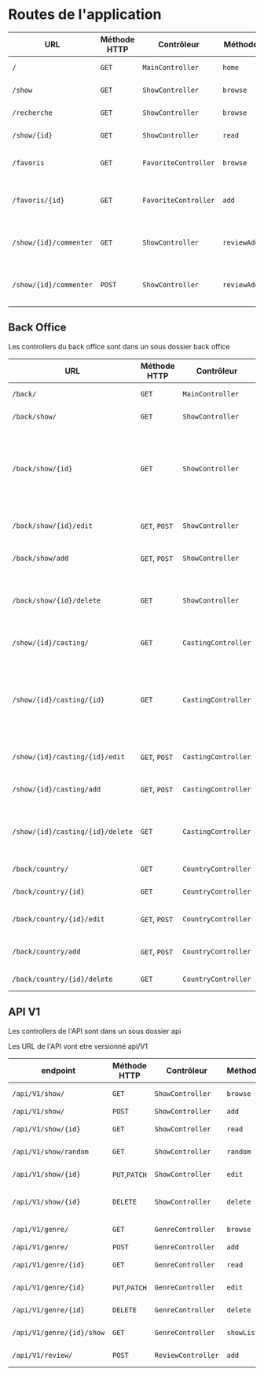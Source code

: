 # Routes de l'application

| URL | Méthode HTTP | Contrôleur       | Méthode | Titre HTML           | Commentaire    |
| --- | ------------ | ---------------- | ------- | -------------------- | -------------- |
| `/` | `GET`        | `MainController` | `home`  | Bienvenue sur O'flix | Page d'accueil |
| `/show` | `GET`        | `ShowController` | `browse`  | Liste des films / séries | - |
| `/recherche` | `GET`        | `ShowController` | `browse`  | Résultat de la recherche | - |
| `/show/{id}` | `GET`        | `ShowController` | `read`  | Détail du film {nom_du_film} | Détail d'un show |
| `/favoris` | `GET`        | `FavoriteController` | `browse`  | Mes favoris | Les favoris de l'utilisateur |
| `/favoris/{id}` | `GET`     | `FavoriteController` | `add`  | - | ajoute aux favoris et redirige l'utilisateur |
| `/show/{id}/commenter` | `GET`     | `ShowController` | `reviewAdd`  | - | affiche le formulaire d'ajout de commentaire |
| `/show/{id}/commenter` | `POST`     | `ShowController` | `reviewAdd`  | - | traite le formulaire d'ajout de commentaire |

## Back Office

Les controllers du back office sont dans un sous dossier back office

| URL | Méthode HTTP | Contrôleur       | Méthode | Titre HTML           | Commentaire    |
| --- | ------------ | ---------------- | ------- | -------------------- | -------------- |
| `/back/` | `GET`        | `MainController` | `home`  | Bienvenue sur le backoffice | Page d'accueil |
| `/back/show/` | `GET`        | `ShowController` | `browse`  | Administration des shows | Liste des shows |
| `/back/show/{id}` | `GET`        | `ShowController` | `read`  | Visualisation d'un show + bouton d'action sur les relations ( gérer les commentaires ) | Détail d'un show |
| `/back/show/{id}/edit` | `GET`, `POST`        | `ShowController` | `edit`  | Editer un show | Affiche / traite le formulaire d'édition |
| `/back/show/add` | `GET`, `POST`        | `ShowController` | `add`  | Ajouter un show | Affiche / traite le formulaire d'ajout |
| `/back/show/{id}/delete` | `GET`        | `ShowController` | `delete`  | - | Supprime le show et les commentaires associés ( et les casting ? ) |
| `/show/{id}/casting/` | `GET`        | `CastingController` | `browse`  | Administration des castings d'un show | Liste des castings |
| `/show/{id}/casting/{id}` | `GET`        | `CastingController` | `read`  | Visualisation d'un casting + bouton d'action sur les relations ( gérer les commentaires ) | Détail d'un casting |
| `/show/{id}/casting/{id}/edit` | `GET`, `POST`        | `CastingController` | `edit`  | Editer un casting | Affiche / traite le formulaire d'édition |
| `/show/{id}/casting/add` | `GET`, `POST`        | `CastingController` | `add`  | Ajouter un casting | Affiche / traite le formulaire d'ajout |
| `/show/{id}/casting/{id}/delete` | `GET`        | `CastingController` | `delete`  | - | Supprime le casting et les commentaires associés ( et les casting ? ) |
| `/back/country/` | `GET`        | `CountryController` | `browse`  | Administration des countries | Liste des countries |
| `/back/country/{id}` | `GET`        | `CountryController` | `read`  | Visualisation d'un country  | Détail d'une country |
| `/back/country/{id}/edit` | `GET`, `POST`        | `CountryController` | `edit`  | Editer une country | Affiche / traite le formulaire d'édition |
| `/back/country/add` | `GET`, `POST`        | `CountryController` | `add`  | Ajouter une country | Affiche / traite le formulaire d'ajout |
| `/back/country/{id}/delete` | `GET`        | `CountryController` | `delete`  | - | Supprime la country |

## API V1

Les controllers de l'API sont dans un sous dossier api

Les URL de l'API vont etre versionné api/V1

| endpoint | Méthode HTTP | Contrôleur       | Méthode | Commentaire    |
| --- | ------------ | ---------------- | ------- | -------------- |
| `/api/V1/show/`       | `GET`        | `ShowController` | `browse`    | Liste des shows |
| `/api/V1/show/`       | `POST`       | `ShowController` | `add`       | Ajoute |
| `/api/V1/show/{id}`   | `GET`        | `ShowController` | `read`      | Détail d'un show |
| `/api/V1/show/random` | `GET`        | `ShowController` | `random`    | Renvoit un film au hasard |
| `/api/V1/show/{id}`   | `PUT`,`PATCH`| `ShowController` | `edit`      | Modification d'un show |
| `/api/V1/show/{id}`   | `DELETE`     | `ShowController` | `delete`    | Supprime le show et les commentaires |
| `/api/V1/genre/`       | `GET`        | `GenreController` | `browse`    | Liste des genres |
| `/api/V1/genre/`       | `POST`       | `GenreController` | `add`       | Ajoute |
| `/api/V1/genre/{id}`   | `GET`        | `GenreController` | `read`      | Détail d'un genre |
| `/api/V1/genre/{id}`   | `PUT`,`PATCH`| `GenreController` | `edit`      | Modification d'un genre |
| `/api/V1/genre/{id}`   | `DELETE`     | `GenreController` | `delete`    | Supprime le genre |
| `/api/V1/genre/{id}/show` | `GET`     | `GenreController` | `showList`  | Liste les show par genre |
| `/api/V1/review/`      | `POST`       | `ReviewController` | `add`       | Ajoute une review |
